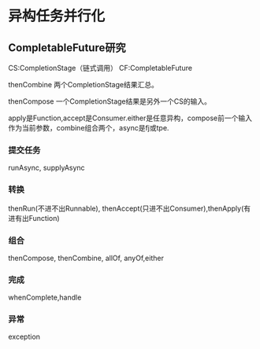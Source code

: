 # 异构任务并行化

## CompletableFuture研究

CS:CompletionStage（链式调用） CF:CompletableFuture

thenCombine 两个CompletionStage结果汇总。

thenCompose 一个CompletionStage结果是另外一个CS的输入。

apply是Function,accept是Consumer.either是任意异构，compose前一个输入作为当前参数，combine组合两个，async是fj或tpe.

### 提交任务 

runAsync, supplyAsync

### 转换

thenRun(不进不出Runnable), thenAccept(只进不出Consumer),thenApply(有进有出Function)

### 组合

thenCompose, thenCombine, allOf, anyOf,either

### 完成

whenComplete,handle

### 异常

exception